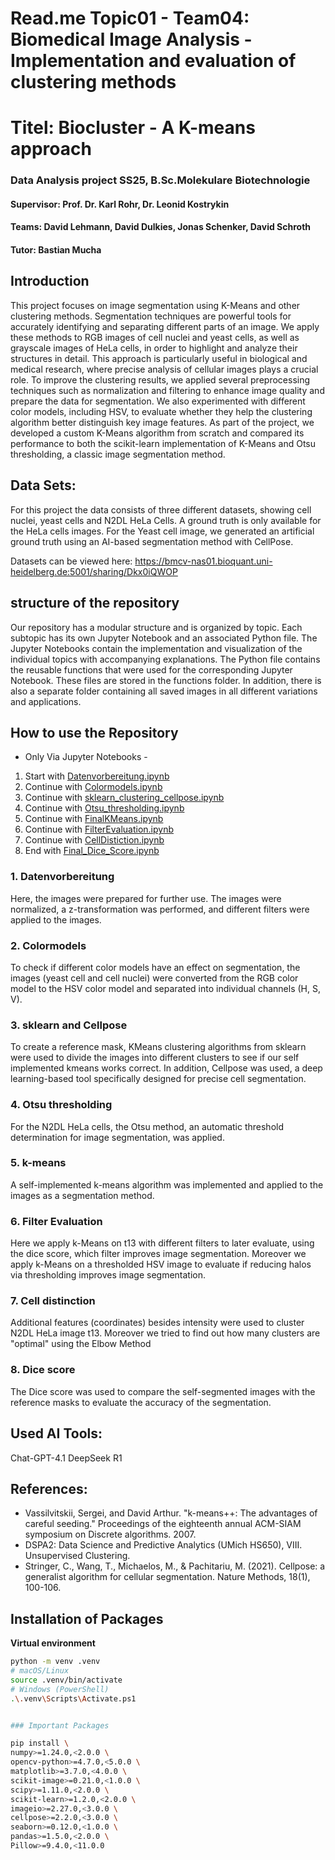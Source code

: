 # Read.me Topic01 - Team04: Biomedical Image Analysis - Implementation and evaluation of clustering methods
# Titel: Biocluster - A K-means approach
### Data Analysis project SS25, B.Sc.Molekulare Biotechnologie

#### **Supervisor:** Prof. Dr. Karl Rohr, Dr. Leonid Kostrykin

#### **Teams:** David Lehmann, David Dulkies, Jonas Schenker, David Schroth

#### **Tutor:** Bastian Mucha


## Introduction
This project focuses on image segmentation using K-Means and other clustering methods.
Segmentation techniques are powerful tools for accurately identifying and separating different parts of an image.
We apply these methods to RGB images of cell nuclei and yeast cells, as well as grayscale images of HeLa cells, in order to highlight and analyze their structures in detail.
This approach is particularly useful in biological and medical research, where precise analysis of cellular images plays a crucial role.
To improve the clustering results, we applied several preprocessing techniques such as normalization and filtering to enhance image quality and prepare the data for segmentation.
We also experimented with different color models, including HSV, to evaluate whether they help the clustering algorithm better distinguish key image features.
As part of the project, we developed a custom K-Means algorithm from scratch and compared its performance to both the scikit-learn implementation of K-Means and Otsu thresholding, a classic image segmentation method.

## Data Sets:
For this project the data consists of three different datasets, showing cell nuclei, yeast cells and N2DL HeLa Cells. 
A ground truth is only available for the HeLa cells images.
For the Yeast cell image, we generated an artificial ground truth using an AI-based segmentation method with CellPose. 

Datasets can be viewed here: https://bmcv-nas01.bioquant.uni-heidelberg.de:5001/sharing/Dkx0iQWOP


## structure of the repository
Our repository has a modular structure and is organized by topic. Each subtopic has its own Jupyter Notebook and an associated Python file.
The Jupyter Notebooks contain the implementation and visualization of the individual topics with accompanying explanations.
The Python file contains the reusable functions that were used for the corresponding Jupyter Notebook. These files are stored in the functions folder.
In addition, there is also a separate folder containing all saved images in all different variations and applications.

## How to use the Repository

- Only Via Jupyter Notebooks - 

1. Start    with [Datenvorbereitung.ipynb](Code/Datenvorbereitung.ipynb)
2. Continue with [Colormodels.ipynb](Code/Colormodels.ipynb)
3. Continue with [sklearn_clustering_cellpose.ipynb](code/sklearn_clustering_cellpose.ipynb)
4. Continue with [Otsu_thresholding.ipynb](Code/Otsu_thresholding.ipynb)
5. Continue with [FinalKMeans.ipynb](Code/FinalKMeans.ipynb)
6. Continue with [FilterEvaluation.ipynb](Code/FilterEvaluation.ipynb)
7. Continue with [CellDistiction.ipynb](Code/CellDistinction.ipynb)				 
8. End      with [Final_Dice_Score.ipynb](Code/Final_Dice_Score.ipynb)


### 1. Datenvorbereitung
Here, the images were prepared for further use. The images were normalized, a z-transformation was performed, and different filters were applied to the images.

### 2. Colormodels
To check if different color models have an effect on segmentation, the images (yeast cell and cell nuclei) were converted from the RGB color model to the HSV color model and separated into individual channels (H, S, V).

### 3. sklearn and Cellpose
To create a reference mask, KMeans clustering algorithms from sklearn were used to divide the images into different clusters to see if our self implemented kmeans works correct. In addition, Cellpose was used, a deep learning-based tool specifically designed for precise cell segmentation.

### 4. Otsu thresholding
For the N2DL HeLa cells, the Otsu method, an automatic threshold determination for image segmentation, was applied.

### 5. k-means
A self-implemented k-means algorithm was implemented and applied to the images as a segmentation method.

### 6. Filter Evaluation
Here we apply k-Means on t13 with different filters to later evaluate, using the dice score, which filter improves image segmentation. Moreover we apply k-Means on a thresholded HSV image to evaluate if reducing halos via thresholding improves image segmentation.

### 7. Cell distinction
Additional features (coordinates) besides intensity were used to cluster N2DL HeLa image t13. Moreover we tried to find out how many clusters are "optimal" using the Elbow Method

### 8. Dice score
The Dice score was used to compare the self-segmented images with the reference masks to evaluate the accuracy of the segmentation.


## Used AI Tools:
Chat-GPT-4.1
DeepSeek R1

## References:
- Vassilvitskii, Sergei, and David Arthur. "k-means++: The advantages of careful seeding." Proceedings of the eighteenth annual ACM-SIAM
  symposium on Discrete algorithms. 2007.
- DSPA2: Data Science and Predictive Analytics (UMich HS650), VIII. Unsupervised Clustering.
- Stringer, C., Wang, T., Michaelos, M., & Pachitariu, M. (2021). Cellpose: a generalist algorithm for cellular segmentation. Nature    Methods, 18(1), 100-106.

## Installation of Packages

 **Virtual environment**  
   ```bash
   python -m venv .venv
   # macOS/Linux
   source .venv/bin/activate
   # Windows (PowerShell)
   .\.venv\Scripts\Activate.ps1

 
### Important Packages

pip install \
   numpy>=1.24.0,<2.0.0 \
   opencv-python>=4.7.0,<5.0.0 \
   matplotlib>=3.7.0,<4.0.0 \
   scikit-image>=0.21.0,<1.0.0 \
   scipy>=1.11.0,<2.0.0 \
   scikit-learn>=1.2.0,<2.0.0 \
   imageio>=2.27.0,<3.0.0 \
   cellpose>=2.2.0,<3.0.0 \
   seaborn>=0.12.0,<1.0.0 \
   pandas>=1.5.0,<2.0.0 \
   Pillow>=9.4.0,<11.0.0

































































